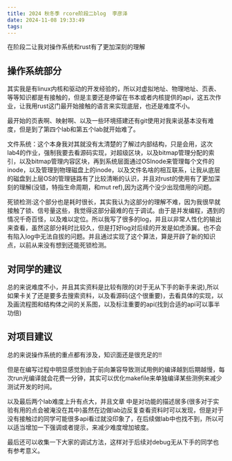 ```yaml
---
title: 2024 秋冬季 rcore阶段二blog  李彦泽
date: 2024-11-08 19:33:49
tags:
---
```


在阶段二让我对操作系统和rust有了更加深刻的理解

## 操作系统部分

其实我是有linux内核和驱动的开发经验的，所以对虚拟地址、物理地址、页表、等等知识都是有接触的，但是主要还是停留在书本或者内核提供的api，这五次作业，让我用rust这门最开始接触的语言来实现底层，也还是难度不小。

最开始的页表啊、映射啊、以及一些环境搭建还有git使用对我来说基本没有难度，但是到了第四个lab和第五个lab就开始难了。

文件系统：这个本身我对其就没有太清楚的了解过内部结构，只是会用，这次lab4的作业，强制我要去看源码实现，对超级区块，以及bitmap管理分配的索引，以及bitmap管理内容区块，再到系统层面通过OSInode来管理每个文件的inode，以及管理到物理磁盘上的inode，以及文件名啥的相互联系，让我从底层的磁盘到上层OS的管理链路有了比较清晰的认识，并且对rust的使用有了更加深刻的理解(没错，特指生命周期，和mut ref),因为这两个没少出现借用的问题。

死锁检测:这个部分也是耗时很长，其实我认为这部分的理解不难，因为我很早就接触了锁、信号量这些，我觉得这部分最难的在于调试。由于是并发编程，遇到的情况千奇百怪，以及难以定位。所以我写了很多的log，并且以非常人性化的输出来查看，虽然这部分耗时比较久，但是打好log对后续的开发是如虎添翼。也不会有陷入log中无法自拔的问题。并且通过实现了这个算法，算是开辟了新的知识点，以前从来没有想到还能死锁检测。

## 对同学的建议

总的来说难度不小，并且其实资料是比较有限的(对于无从下手的新手来说),所以如果卡关了还是要多去搜索资料，以及看源码(这个很重要)，去看具体的实现，以及画流程图和结构体之间的关系图，以及标注重要的api(找到合适的api可以事半功倍)

## 对项目建议

总的来说操作系统的重点都有涉及，知识面还是很充足的!!

但是在编写过程中明显感觉到由于前向兼容导致测试用例的编译越到后期越慢，每次run光编译就会花费一分钟，其实可以优化makefile来单独编译某些测例来减少测试开发的时间。

以及最后两个lab难度上升有点大，并且文章 中是对功能的描述居多(很多对于实验有用的点会被淹没在其中)虽然在边做lab边反复查看资料时可以发现，但是对于没有接触过的同学可能很多api看过就没印象了，在后续做lab中也找不到，所以可以适当增加一下强调或者提示，来减少难度增加坡度。

最后还可以收集一下大家的调试方法，这样对于后续对debug无从下手的同学也有参考意义。
